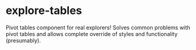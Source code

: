 # explore-tables
Pivot tables component for real explorers! Solves common problems with pivot tables and allows complete override of styles and functionality (presumably).
